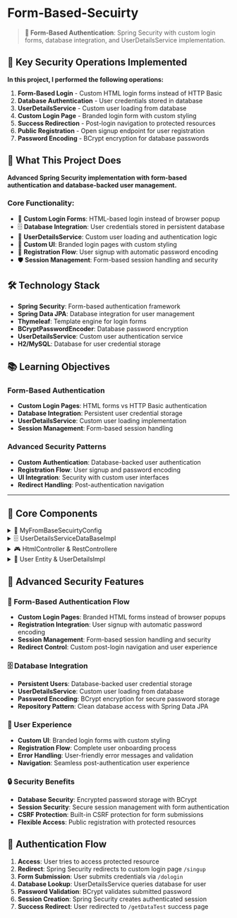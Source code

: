 # Form-Based-Secuirty

> **📝 Form-Based Authentication**: Spring Security with custom login forms, database integration, and UserDetailsService implementation.

## 🎯 Key Security Operations Implemented

**In this project, I performed the following operations:**

1) **Form-Based Login** - Custom HTML login forms instead of HTTP Basic
2) **Database Authentication** - User credentials stored in database
3) **UserDetailsService** - Custom user loading from database
4) **Custom Login Page** - Branded login form with custom styling
5) **Success Redirection** - Post-login navigation to protected resources
6) **Public Registration** - Open signup endpoint for user registration
7) **Password Encoding** - BCrypt encryption for database passwords

## 🎯 What This Project Does

**Advanced Spring Security implementation with form-based authentication and database-backed user management.**

### Core Functionality:
- 📝 **Custom Login Forms**: HTML-based login instead of browser popup
- 🗄️ **Database Integration**: User credentials stored in persistent database
- 👤 **UserDetailsService**: Custom user loading and authentication logic
- 🎨 **Custom UI**: Branded login pages with custom styling
- 🔄 **Registration Flow**: User signup with automatic password encoding
- 🛡️ **Session Management**: Form-based session handling and security

## 🛠️ Technology Stack

- **Spring Security**: Form-based authentication framework
- **Spring Data JPA**: Database integration for user management
- **Thymeleaf**: Template engine for login forms
- **BCryptPasswordEncoder**: Database password encryption
- **UserDetailsService**: Custom user authentication service
- **H2/MySQL**: Database for user credential storage

## 📚 Learning Objectives

### Form-Based Authentication
- **Custom Login Pages**: HTML forms vs HTTP Basic authentication
- **Database Integration**: Persistent user credential storage
- **UserDetailsService**: Custom user loading implementation
- **Session Management**: Form-based session handling

### Advanced Security Patterns
- **Custom Authentication**: Database-backed user authentication
- **Registration Flow**: User signup and password encoding
- **UI Integration**: Security with custom user interfaces
- **Redirect Handling**: Post-authentication navigation

---

## 📂 Core Components

<details>
<summary>📝 MyFromBaseSecuirtyConfig</summary>

**Form-based security configuration with database authentication**

- **What it does**: Configures form-based login with custom pages and database authentication
- **Code implementation**: 
  - **Form Login**: `.formLogin().loginPage("/singup").loginProcessingUrl("/dologin")`
  - **Public Access**: `.antMatchers("/singup").permitAll()` for registration page
  - **Success Redirect**: `.defaultSuccessUrl("/getDataTest")` after login
  - **Database Auth**: `auth.userDetailsService(userDetailsServiceDataBaseImpl)`
- **Security features**:
  - **Custom Login Page**: `/singup` endpoint for branded login form
  - **Login Processing**: `/dologin` handles form submission
  - **Public Registration**: Signup page accessible without authentication
  - **Database Integration**: UserDetailsService for database user loading
- **Configuration highlights**:
  - **Form-Based Flow**: Complete form authentication setup
  - **Custom Redirects**: Post-login navigation control
  - **Database Authentication**: Persistent user credential management

</details>

<details>
<summary>🗄️ UserDetailsServiceDataBaseImpl</summary>

**Custom UserDetailsService implementation for database user loading**

- **What it does**: Loads user details from database for Spring Security authentication
- **Code implementation**: 
  - **UserDetailsService Interface**: Implements Spring Security user loading contract
  - **Database Query**: `entityRepositry.findById(username)` for user lookup
  - **Exception Handling**: `UsernameNotFoundException` for missing users
  - **UserDetails Wrapper**: `UserDetailsImpl` adapter for database entities
- **Database integration**:
  - **Repository Pattern**: EntityRepositry for database operations
  - **User Loading**: Username-based user retrieval from database
  - **Error Handling**: Proper exception handling for authentication failures
  - **Security Integration**: Seamless Spring Security integration
- **Authentication flow**:
  - **Username Input**: User enters username in login form
  - **Database Lookup**: Service queries database for user record
  - **UserDetails Creation**: Wraps database entity in Spring Security UserDetails
  - **Authentication**: Spring Security validates password and grants access

</details>

<details>
<summary>🎮 HtmlController & RestControllere</summary>

**Controllers handling both web pages and API endpoints**

- **What it does**: Provides login forms, registration pages, and protected API endpoints
- **Code implementation**: 
  - **Login Pages**: Thymeleaf templates for custom login forms
  - **Registration Endpoints**: User signup with password encoding
  - **Protected Resources**: Authenticated API endpoints
  - **Success Pages**: Post-login landing pages
- **Web integration**:
  - **Custom Forms**: HTML login forms with branding
  - **Registration Flow**: Complete user signup process
  - **Protected Content**: Authenticated web pages and APIs
  - **Navigation**: Proper redirect handling and user experience

</details>

<details>
<summary>👤 User Entity & UserDetailsImpl</summary>

**Database entity and Spring Security adapter implementation**

- **What it does**: Represents database users and adapts them for Spring Security
- **Code implementation**: 
  - **JPA Entity**: Database user representation with credentials
  - **UserDetails Adapter**: Bridges database entity to Spring Security
  - **Role Management**: User roles and authorities handling
  - **Password Storage**: Encrypted password storage in database
- **Security integration**:
  - **Database Mapping**: JPA entity for user credential storage
  - **Spring Security Bridge**: UserDetailsImpl adapts entity to UserDetails
  - **Authority Management**: Role-based access control implementation
  - **Credential Validation**: Password verification and account status

</details>

## 🌟 Advanced Security Features

### 📝 Form-Based Authentication Flow
- **Custom Login Pages**: Branded HTML forms instead of browser popups
- **Registration Integration**: User signup with automatic password encoding
- **Session Management**: Form-based session handling and security
- **Redirect Control**: Custom post-login navigation and user experience

### 🗄️ Database Integration
- **Persistent Users**: Database-backed user credential storage
- **UserDetailsService**: Custom user loading from database
- **Password Encoding**: BCrypt encryption for secure password storage
- **Repository Pattern**: Clean database access with Spring Data JPA

### 🎨 User Experience
- **Custom UI**: Branded login forms with custom styling
- **Registration Flow**: Complete user onboarding process
- **Error Handling**: User-friendly error messages and validation
- **Navigation**: Seamless post-authentication user experience

### 🔒 Security Benefits
- **Database Security**: Encrypted password storage with BCrypt
- **Session Security**: Secure session management with form authentication
- **CSRF Protection**: Built-in CSRF protection for form submissions
- **Flexible Access**: Public registration with protected resources

## 🚀 Authentication Flow
1. **Access**: User tries to access protected resource
2. **Redirect**: Spring Security redirects to custom login page `/singup`
3. **Form Submission**: User submits credentials via `/dologin`
4. **Database Lookup**: UserDetailsService queries database for user
5. **Password Validation**: BCrypt validates submitted password
6. **Session Creation**: Spring Security creates authenticated session
7. **Success Redirect**: User redirected to `/getDataTest` success page